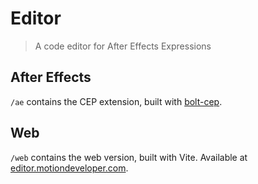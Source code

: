 # Editor

> A code editor for After Effects Expressions

## After Effects

`/ae` contains the CEP extension, built with [bolt-cep](https://github.com/hyperbrew/bolt-cep).

## Web

`/web` contains the web version, built with Vite. Available at [editor.motiondeveloper.com](https://editor.motiondeveloper.com).
